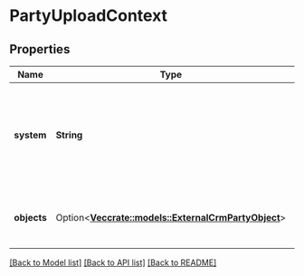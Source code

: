 # PartyUploadContext

## Properties

Name | Type | Description | Notes
------------ | ------------- | ------------- | -------------
**system** | **String** | External system name. Currently only Salesforce and Generic are supported. | 
**objects** | Option<[**Vec<crate::models::ExternalCrmPartyObject>**](ExternalCrmPartyObject.md)> | List of objects within the external system | [optional]

[[Back to Model list]](../README.md#documentation-for-models) [[Back to API list]](../README.md#documentation-for-api-endpoints) [[Back to README]](../README.md)


